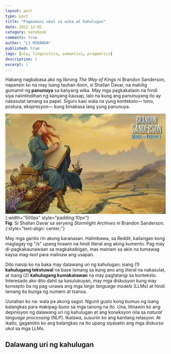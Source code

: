 ```yaml
---
layout: post
type: post
title: "Pagmumuni ukol sa wika at kahulugan"
date: 2022-12-02
category: notebook
comments: true
author: "LJ MIRANDA"
published: true
tags: [nlp, linguistics, semantics, pragmatics]
description: |
excerpt: |
---
```


<span class="firstcharacter">H</span>abang nagbabasa ako ng librong *The Way of
Kings* ni Brandon Sanderson, napansin ko na may isang tauhan doon, si Shallan
Davar, na mahilig gumamit ng **panunuya** sa kanyang wika. May mga pagkakataon
na hindi siya naiintindihan ng kanyang kausap, lalo na kung ang panunuyang ito
ay nakasulat lamang sa papel. Siguro kasi wala na yung konteksto&mdash; tono,
postura, ekspresyon&mdash; kung binabasa lang yung panunuya.

![](/assets/png/wika/shallan.jpg){:width="500px" style="padding:10px"}  
__Fig__: Si Shallan Davar sa seryeng *Stormlight Archives* ni Brandon Sanderson.
{:style="text-align: center;"}

May mga ganito rin akong karanasan. Halimbawa, sa Reddit, kailangan kong
maglagay ng "/s" upang linawin na hindi literal ang aking kumento. Pag may
di-pagkakaunawaan sa magkakaibigan, mas mainam sa akin na tumawag kaysa
mag-*text* para malinaw ang usapan.

Dito naisip ko na baka may dalawang uri ng kahulugan: isang (1) **kahulugang
tekstuwal** na base lamang sa kung ano ang literal na nakasulat, at isang (2)
**kahulugang kumakatawan** na may pagtatangi sa konteksto. Interesado ako dito
dahil sa kasulukuyan, may mga diskusyon kung may konsepto ba ng pag-unawa ang
mga *large language models* (LLMs) at hindi lamang ito bunga ng numero at tsansa.

Uunahan ko na: wala pa akong sagot. Ngunit gusto kong bumuo ng isang balangkas
para makipag-buno sa mga tanong na ito. Una, lilinawin ko ang depinisyon ng
dalawang uri ng kahulugan at ang koneksyon nila sa *natural language processing*
(NLP). Ikalawa, susuriin ko ang kanilang relasyon. At ikatlo, gagamitin ko ang
balangkas na ito upang siyasatin ang mga diskurso ukol sa mga LLMs. 

## Dalawang uri ng kahulugan
